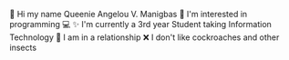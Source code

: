👋 Hi my name Queenie Angelou V. Manigbas
👀 I'm interested in programming
💻 
✨ I'm currently a 3rd year Student taking Information Technology
💖 I am in a relationship
❌ I don't like cockroaches and other insects
